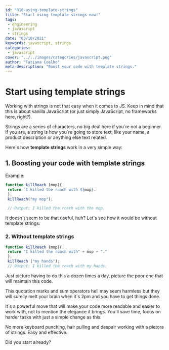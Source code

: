 ```yaml
---
id: "010-using-template-strings"
title: "Start using template strings now!"
tags: 
 - engineering
 - javascript
 - strings
date: "03/10/2021"
keywords: javascript, strings
categories: 
 - javascript
cover: "../../images/categories/javascript.png"
author: "Tatiana Coelho"
meta-description: "Boost your code with template strings."
---
```


# Start using template strings

Working with strings is not that easy when it comes to JS. Keep in mind that this is about vanilla JavaScript (or just simply JavaScript, no frameworks here, right?).

Strings are a series of characters, no big deal here if you´re not a beginner. If you are, a string is how you´re going to store text, like your name, a product description or anything else text related. 

Here´s how **template strings** work in a very simple way:

## **1. Boosting your code with template strings**

Example:
```js
function killRoach (mop){
 return `I killed the roach with ${mop}.`
 };
 killRoach("my mop");

 // Output: I killed the roach with the mop.
```

It doesn´t seem to be that useful, huh? Let´s see how it would be without template strings:

### **2. Without template strings**

```js
function killRoach (mop){
 return "I killed the roach with" + mop + "."
 };
 killRoach ("my hands");
 // Output: I killed the roach with my hands.
```

Just picture having to do this a dozen times a day, picture the poor one that will maintain this code. 

This quotation marks and sum operators hell may seem harmless but they will surelly melt your brain when it´s 2pm and you have to get things done.

It´s a powerful move that will make your code more readable and easier to work with, not to mention the elegance it brings. You´ll save time, focus on harder tasks with just a simple change as this.

No more keyboard punching, hair pulling and despair working with a pletora of strings. Easy and effective.

Did you start already?


